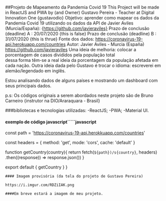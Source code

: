 ##Projeto de Mapeamento da Pandemia Covid 19
This Project will be made in ReactJS and PWA 
by (and Owner) Gustavo Pereira - 
Teacher at Digital Innovation One {gustavodio}
Objetivo: aprender como mapear os dados da Pandemia Covid 19 
utilizando os dados da API de Javier Aviles (Murcia/España): 
{https://github.com/javieraviles}
Prazo de conclusão (deadline) A : 20/07/2020 {this is false}
Prazo de conclusão (deadline) B : 31/07/2020 {this is thrue}
Fonte dos dados: https://coronavirus-19-api.herokuapp.com/countries
Autor: Javier Aviles - Murcia (España) https://github.com/javieraviles
Uma ideia de melhoria: colocar a porcentagem de casos divididos pela população total\
dessa forma têm-se a real ideia da porcentagem da população afetada em cada nação.
Outra ideia dada pelo Gustavo é trocar o idioma: escreverei em alemão/legendado em inglês.

Estou analisando dados de alguns países  e mostrando um dashboard com seus principais dados.

p.s: Os códigos originais a serem abordados neste projeto são de Bruno Carneiro {instrutor na DIO/Araraquara - Brasil}

###bibliotecas e tecnologias utilizadas:
-ReactJS;
-PWA;
-Material UI.

#### exemplo de código javascript`````javascript
const path = 'https://coronavirus-19-api.herokkuapp.com/countries'

const headers = {
	method: 'get',
	mode:  'cors',
	cache: 'default'
}

function getCountry(country){
	return fetch(`${path})/s{country}`, headers)
	.then((response)) => response.json())
}

export default {
	getCountry
}
}
`````
#### Imagem provisória (da tela do projeto de Gustavo Pereira)

https://i.imgur.com/RDZiIAK.png

####Em breve estará a imagem de meu projeto.
